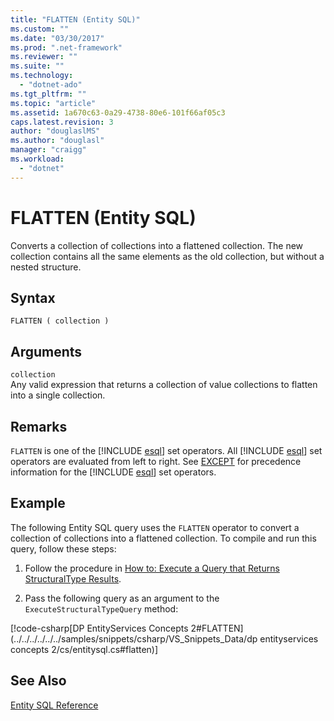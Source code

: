 ```yaml
---
title: "FLATTEN (Entity SQL)"
ms.custom: ""
ms.date: "03/30/2017"
ms.prod: ".net-framework"
ms.reviewer: ""
ms.suite: ""
ms.technology: 
  - "dotnet-ado"
ms.tgt_pltfrm: ""
ms.topic: "article"
ms.assetid: 1a670c63-0a29-4738-80e6-101f66af05c3
caps.latest.revision: 3
author: "douglaslMS"
ms.author: "douglasl"
manager: "craigg"
ms.workload: 
  - "dotnet"
---
```

# FLATTEN (Entity SQL)
Converts a collection of collections into a flattened collection. The new collection contains all the same elements as the old collection, but without a nested structure.  
  
## Syntax  
  
```  
FLATTEN ( collection )  
```  
  
## Arguments  
 `collection`  
 Any valid expression that returns a collection of value collections to flatten into a single collection.  
  
## Remarks  
 `FLATTEN` is one of the [!INCLUDE [esql](../../../../../../includes/esql-md.md)] set operators. All [!INCLUDE [esql](../../../../../../includes/esql-md.md)] set operators are evaluated from left to right. See [EXCEPT](../../../../../../docs/framework/data/adonet/ef/language-reference/except-entity-sql.md) for precedence information for the [!INCLUDE [esql](../../../../../../includes/esql-md.md)] set operators.  
  
## Example  
 The following Entity SQL query uses the `FLATTEN` operator to convert a collection of collections into a flattened collection. To compile and run this query, follow these steps:  
  
1.  Follow the procedure in [How to: Execute a Query that Returns StructuralType Results](../../../../../../docs/framework/data/adonet/ef/how-to-execute-a-query-that-returns-structuraltype-results.md).  
  
2.  Pass the following query as an argument to the `ExecuteStructuralTypeQuery` method:  
  
 [!code-csharp[DP EntityServices Concepts 2#FLATTEN](../../../../../../samples/snippets/csharp/VS_Snippets_Data/dp entityservices concepts 2/cs/entitysql.cs#flatten)]  
  
## See Also  
 [Entity SQL Reference](../../../../../../docs/framework/data/adonet/ef/language-reference/entity-sql-reference.md)
